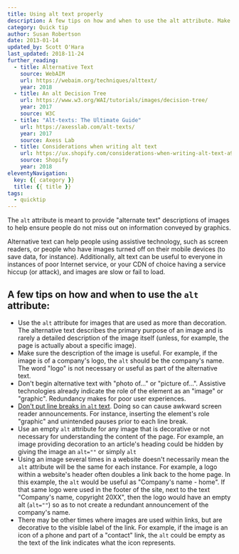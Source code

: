 ```yaml
---
title: Using alt text properly
description: A few tips on how and when to use the alt attribute. Make sure the text is helpful and most importantly meaningful.
category: Quick tip
author: Susan Robertson
date: 2013-01-14
updated_by: Scott O'Hara
last_updated: 2018-11-24
further_reading:
  - title: Alternative Text
    source: WebAIM
    url: https://webaim.org/techniques/alttext/
    year: 2018
  - title: An alt Decision Tree
    url: https://www.w3.org/WAI/tutorials/images/decision-tree/
    year: 2017
    source: W3C
  - title: "Alt-texts: The Ultimate Guide"
    url: https://axesslab.com/alt-texts/
    year: 2017
    source: Axess Lab
  - title: Considerations when writing alt text
    url: https://ux.shopify.com/considerations-when-writing-alt-text-a9c1985a8204
    source: Shopify
    year: 2018
eleventyNavigation:
  key: {{ category }}
  title: {{ title }}
tags:
  - quicktip
---
```


The `alt` attribute is meant to provide "alternate text" descriptions of images to help ensure people do not miss out on information conveyed by graphics.

Alternative text can help people using assistive technology, such as screen readers, or people who have images turned off on their mobile devices (to save data, for instance). Additionally, alt text can be useful to everyone in instances of poor Internet service, or your CDN of choice having a service hiccup (or attack), and images are slow or fail to load.


## A few tips on how and when to use the `alt` attribute:

- Use the `alt` attribute for images that are used as more than decoration. The alternative text describes the primary purpose of an image and is rarely a detailed description of the image itself (unless, for example, the page is actually about a specific image).
- Make sure the description of the image is useful. For example, if the image is of a company's logo, the `alt` should be the company's name. The word "logo" is not necessary or useful as part of the alternative text.
- Don't begin alternative text with "photo of..." or "picture of...". Assistive technologies already indicate the role of the element as an "image" or "graphic". Redundancy makes for poor user experiences.
- [Don't put line breaks in `alt` text](https://developer.paciellogroup.com/blog/2015/09/short-note-on-coding-alt-text/). Doing so can cause awkward screen reader announcements. For instance, inserting the element's role "graphic" and unintended pauses prior to each line break.
- Use an empty `alt` attribute for any image that is decorative or not necessary for understanding the content of the page. For example, an image providing decoration to an article's heading could be hidden by giving the image an `alt=""` or simply `alt`
- Using an image several times in a website doesn't necessarily mean the `alt` attribute will be the same for each instance. For example, a logo within a website's header often doubles a link back to the home page. In this example, the `alt` would be useful as "Company's name - home". If that same logo were used in the footer of the site, next to the text "Company's name, copyright 20XX", then the logo would have an empty alt (`alt=""`) so as to not create a redundant announcement of the company's name.
- There may be other times where images are used within links, but are decorative to the visible label of the link. For example, if the image is an icon of a phone and part of a "contact" link, the `alt` could be empty as the text of the link indicates what the icon represents.
